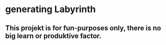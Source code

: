 # generating Labyrinth
## This projekt is for fun-purposes only, there is no big learn or produktive factor.